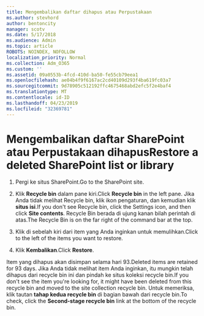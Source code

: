 ```yaml
---
title: Mengembalikan daftar dihapus atau Perpustakaan
ms.author: stevhord
author: bentoncity
manager: scotv
ms.date: 5/17/2018
ms.audience: Admin
ms.topic: article
ROBOTS: NOINDEX, NOFOLLOW
localization_priority: Normal
ms.collection: Adm_O365
ms.custom: ''
ms.assetid: 09a0553b-4fcd-410d-ba50-fe55cb79eea1
ms.openlocfilehash: ae04b4f9f6167ac2cd40109d293f4ba619fc03a7
ms.sourcegitcommit: 9d78905c512192ffc4675468abd2efc5f2e4baf4
ms.translationtype: MT
ms.contentlocale: id-ID
ms.lasthandoff: 04/23/2019
ms.locfileid: "32369781"
---
```

# <a name="restore-a-deleted-sharepoint-list-or-library"></a><span data-ttu-id="6708f-102">Mengembalikan daftar SharePoint atau Perpustakaan dihapus</span><span class="sxs-lookup"><span data-stu-id="6708f-102">Restore a deleted SharePoint list or library</span></span>

1. <span data-ttu-id="6708f-103">Pergi ke situs SharePoint.</span><span class="sxs-lookup"><span data-stu-id="6708f-103">Go to the SharePoint site.</span></span>
    
2. <span data-ttu-id="6708f-104">Klik **Recycle bin** dalam pane kiri.</span><span class="sxs-lookup"><span data-stu-id="6708f-104">Click **Recycle bin** in the left pane.</span></span> <span data-ttu-id="6708f-105">Jika Anda tidak melihat Recycle bin, klik ikon pengaturan, dan kemudian klik **situs isi**.</span><span class="sxs-lookup"><span data-stu-id="6708f-105">If you don't see Recycle bin, click the Settings icon, and then click **Site contents**.</span></span> <span data-ttu-id="6708f-106">Recycle Bin berada di ujung kanan bilah perintah di atas.</span><span class="sxs-lookup"><span data-stu-id="6708f-106">The Recycle Bin is on the far right of the command bar at the top.</span></span>
    
3. <span data-ttu-id="6708f-107">Klik di sebelah kiri dari item yang Anda inginkan untuk memulihkan.</span><span class="sxs-lookup"><span data-stu-id="6708f-107">Click to the left of the items you want to restore.</span></span>
    
4. <span data-ttu-id="6708f-108">Klik **Kembalikan**.</span><span class="sxs-lookup"><span data-stu-id="6708f-108">Click **Restore**.</span></span>
    
<span data-ttu-id="6708f-109">Item yang dihapus akan disimpan selama hari 93.</span><span class="sxs-lookup"><span data-stu-id="6708f-109">Deleted items are retained for 93 days.</span></span> <span data-ttu-id="6708f-110">Jika Anda tidak melihat item Anda inginkan, itu mungkin telah dihapus dari recycle bin ini dan pindah ke situs koleksi recycle bin.</span><span class="sxs-lookup"><span data-stu-id="6708f-110">If you don't see the item you're looking for, it might have been deleted from this recycle bin and moved to the site collection recycle bin.</span></span> <span data-ttu-id="6708f-111">Untuk memeriksa, klik tautan **tahap kedua recycle bin** di bagian bawah dari recycle bin.</span><span class="sxs-lookup"><span data-stu-id="6708f-111">To check, click the **Second-stage recycle bin** link at the bottom of the recycle bin.</span></span> 
  

